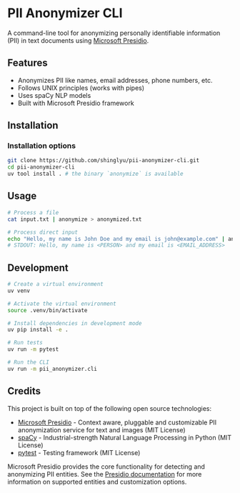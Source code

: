 # PII Anonymizer CLI

A command-line tool for anonymizing personally identifiable information (PII) in text documents using [Microsoft Presidio](https://github.com/microsoft/presidio).

## Features

- Anonymizes PII like names, email addresses, phone numbers, etc.
- Follows UNIX principles (works with pipes)
- Uses spaCy NLP models
- Built with Microsoft Presidio framework

## Installation

### Installation options

```bash
git clone https://github.com/shinglyu/pii-anonymizer-cli.git
cd pii-anonymizer-cli
uv tool install . # the binary `anonymize` is available
```

## Usage

```bash
# Process a file
cat input.txt | anonymize > anonymized.txt

# Process direct input
echo "Hello, my name is John Doe and my email is john@example.com" | anonymize
# STDOUT: Hello, my name is <PERSON> and my email is <EMAIL_ADDRESS> 
```

## Development

```bash
# Create a virtual environment
uv venv

# Activate the virtual environment
source .venv/bin/activate

# Install dependencies in development mode
uv pip install -e .

# Run tests
uv run -m pytest

# Run the CLI
uv run -m pii_anonymizer.cli
```

## Credits

This project is built on top of the following open source technologies:

- [Microsoft Presidio](https://github.com/microsoft/presidio) - Context aware, pluggable and customizable PII anonymization service for text and images (MIT License)
- [spaCy](https://spacy.io/) - Industrial-strength Natural Language Processing in Python (MIT License)
- [pytest](https://pytest.org/) - Testing framework (MIT License)

Microsoft Presidio provides the core functionality for detecting and anonymizing PII entities. See the [Presidio documentation](https://microsoft.github.io/presidio/) for more information on supported entities and customization options.
